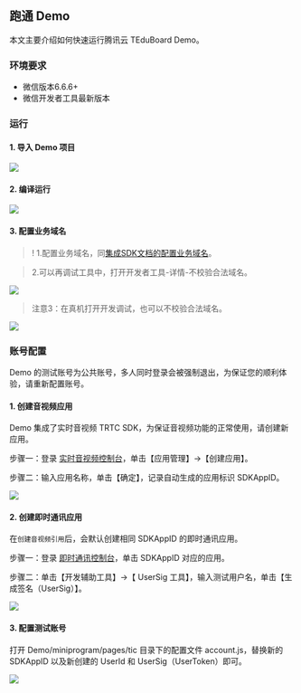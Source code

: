 ##  跑通 Demo
本文主要介绍如何快速运行腾讯云 TEduBoard Demo。

### 环境要求

- 微信版本6.6.6+
- 微信开发者工具最新版本

### 运行

#### 1. 导入 Demo 项目
![](https://main.qcloudimg.com/raw/8f72e31f6575d34e6cbb697e340ff22c.png)

#### 2. 编译运行
![](https://main.qcloudimg.com/raw/97bb302ab33b68c8050d01088f79f574.png)

#### 3. 配置业务域名

>!  1.配置业务域名，同[集成SDK文档的配置业务域名](../集成SDK/小程序.md)。

>2.可以再调试工具中，打开开发者工具-详情-不校验合法域名。

![](https://main.qcloudimg.com/raw/4875f1a2852d67fe6f95c3b21163ff90.png)

> 注意3：在真机打开开发调试，也可以不校验合法域名。

![](https://main.qcloudimg.com/raw/a9c3d21e1d7a27f204ab43c6ad21960f.png)

### 账号配置

Demo 的测试账号为公共账号，多人同时登录会被强制退出，为保证您的顺利体验，请重新配置账号。

#### 1. 创建音视频应用

Demo 集成了实时音视频 TRTC SDK，为保证音视频功能的正常使用，请创建新应用。

步骤一：登录 [实时音视频控制台](https://console.cloud.tencent.com/trtc)，单击【应用管理】->【创建应用】。

步骤二：输入应用名称，单击【确定】，记录自动生成的应用标识 SDKAppID。

![](https://main.qcloudimg.com/raw/287edbf8848919054e01d51704369aa3.jpg)

#### 2. 创建即时通讯应用

在`创建音视频引用`后，会默认创建相同 SDKAppID 的即时通讯应用。

步骤一：登录 [即时通讯控制台](https://console.cloud.tencent.com/im)，单击 SDKAppID 对应的应用。

步骤二：单击【开发辅助工具】->【 UserSig 工具】，输入测试用户名，单击【生成签名（UserSig）】。

![](https://main.qcloudimg.com/raw/a2f24861652c760cbec05087dfe0d5df.jpg)

#### 3. 配置测试账号

打开 Demo/miniprogram/pages/tic 目录下的配置文件 account.js，替换新的 SDKAppID 以及新创建的 UserId 和 UserSig（UserToken）即可。

![](https://main.qcloudimg.com/raw/c50faafd3763cea73ce207604a2845a3.png)